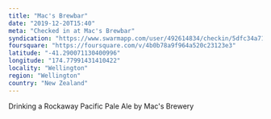 ```yaml
---
title: "Mac's Brewbar"
date: "2019-12-20T15:40"
meta: "Checked in at Mac's Brewbar"
syndication: "https://www.swarmapp.com/user/492614834/checkin/5dfc34a71701f30008fea6ff"
foursquare: "https://foursquare.com/v/4b0b78a9f964a520c23123e3"
latitude: "-41.290071130400996"
longitude: "174.77991431410422"
locality: "Wellington"
region: "Wellington"
country: "New Zealand"
---
```

Drinking a Rockaway Pacific Pale Ale by Mac's Brewery
